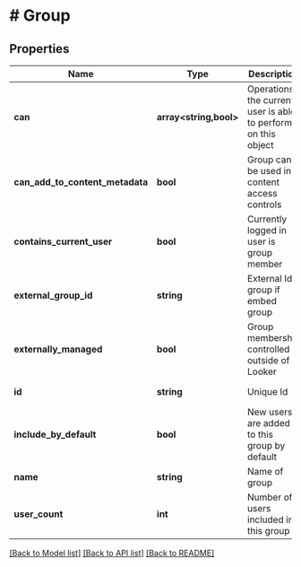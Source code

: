 # # Group

## Properties

Name | Type | Description | Notes
------------ | ------------- | ------------- | -------------
**can** | **array<string,bool>** | Operations the current user is able to perform on this object | [optional] [readonly]
**can_add_to_content_metadata** | **bool** | Group can be used in content access controls | [optional]
**contains_current_user** | **bool** | Currently logged in user is group member | [optional] [readonly]
**external_group_id** | **string** | External Id group if embed group | [optional] [readonly]
**externally_managed** | **bool** | Group membership controlled outside of Looker | [optional] [readonly]
**id** | **string** | Unique Id | [optional] [readonly]
**include_by_default** | **bool** | New users are added to this group by default | [optional] [readonly]
**name** | **string** | Name of group | [optional]
**user_count** | **int** | Number of users included in this group | [optional] [readonly]

[[Back to Model list]](../../README.md#models) [[Back to API list]](../../README.md#endpoints) [[Back to README]](../../README.md)
